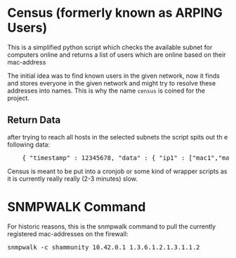 Census (formerly known as ARPING Users)
==========

This is a simplified python script which checks the available subnet for computers online and returns a list of users which are online based on their mac-address

The initial idea was to find known users in the given network, now it finds and stores everyone in the given network and might try to resolve these addresses into names. This is why the name `census` is coined for the project.

Return Data
----------
after trying to reach all hosts in the selected subnets the script spits out th e following data:
<pre>
    { "timestamp" : 12345678, "data" : { "ip1" : ["mac1","mac2","macn"] } 
</pre>

Census is meant to be put into a cronjob or some kind of wrapper scripts as it is currently really really (2-3 minutes) slow.

SNMPWALK Command
===============

For historic reasons, this is the snmpwalk command to pull the currently  registered mac-addresses on the firewall:
<pre>
snmpwalk -c shammunity 10.42.0.1 1.3.6.1.2.1.3.1.1.2
</pre>
